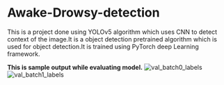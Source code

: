 # Awake-Drowsy-detection
This is a project done using YOLOv5 algorithm which uses CNN to detect context of the image.It is a object detection pretrained algorithm which is used for object detection.It is trained using PyTorch deep Learning framework. 

**This is sample output while evaluating model.** 
![val_batch0_labels](https://user-images.githubusercontent.com/90050859/220958077-c8f5a424-d5bd-4b60-a527-59aa4d571981.jpg)
![val_batch1_labels](https://user-images.githubusercontent.com/90050859/220960439-09652d8c-dfe6-4817-825b-cf119845c49f.jpg)

